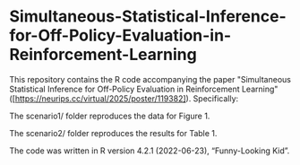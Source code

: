 # Simultaneous-Statistical-Inference-for-Off-Policy-Evaluation-in-Reinforcement-Learning

This repository contains the R code accompanying the paper "Simultaneous Statistical Inference for Off-Policy Evaluation in Reinforcement Learning" ([https://neurips.cc/virtual/2025/poster/119382]). Specifically:

The scenario1/ folder reproduces the data for Figure 1.

The scenario2/ folder reproduces the results for Table 1.

The code was written in R version 4.2.1 (2022-06-23), “Funny-Looking Kid”.
